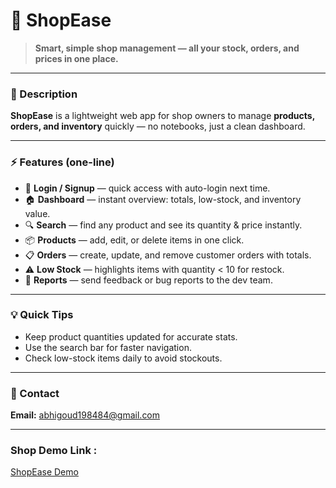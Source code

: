 # 👋 ShopEase

> **Smart, simple shop management — all your stock, orders, and prices in one place.**

---

### 📝 Description
**ShopEase** is a lightweight web app for shop owners to manage **products, orders, and inventory** quickly — no notebooks, just a clean dashboard.

---

### ⚡ Features (one-line)
- 🔑 **Login / Signup** — quick access with auto-login next time.  
- 🏠 **Dashboard** — instant overview: totals, low-stock, and inventory value.  
- 🔍 **Search** — find any product and see its quantity & price instantly.  
- 📦 **Products** — add, edit, or delete items in one click.  
- 📋 **Orders** — create, update, and remove customer orders with totals.  
- ⚠️ **Low Stock** — highlights items with quantity < 10 for restock.  
- 🧾 **Reports** — send feedback or bug reports to the dev team.

---

### 💡 Quick Tips
- Keep product quantities updated for accurate stats.  
- Use the search bar for faster navigation.  
- Check low-stock items daily to avoid stockouts.

---

### 📩 Contact
**Email:** abhigoud198484@gmail.com

---

### Shop Demo Link : 
[ShopEase Demo](https://stocksavy.vercel.app/)


